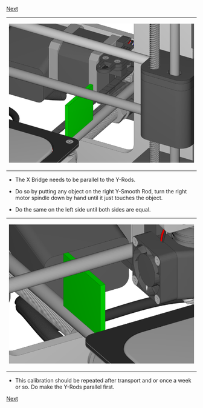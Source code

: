 [Next](https://github.com/laydrop/i3_Berlin/wiki/Section-5.4-Calibrating-the-Print-Platform)

<table>
<colgroup>
<col width="100%" />
</colgroup>
<tbody>
<tr class="odd">
<td align="left"><p><img src="media/Section_5_0024.png" alt="media/Section_5_0024.png" /></p></td>
</tr>
</tbody>
</table>

-   The X Bridge needs to be parallel to the Y-Rods.

-   Do so by putting any object on the right Y-Smooth Rod, turn the right motor spindle down by hand until it just touches the object.

-   Do the same on the left side until both sides are equal.

<table>
<colgroup>
<col width="100%" />
</colgroup>
<tbody>
<tr class="odd">
<td align="left"><p><img src="media/Section_5_0025.png" alt="media/Section_5_0025.png" /></p></td>
</tr>
</tbody>
</table>

-   This calibration should be repeated after transport and or once a week or so. Do make the Y-Rods parallel first.

[Next](https://github.com/laydrop/i3_Berlin/wiki/Section-5.4-Calibrating-the-Print-Platform)
